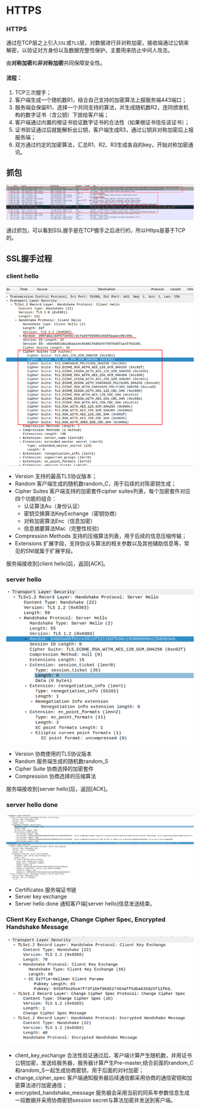 # HTTPS


<!--more-->

### HTTPS

通过在TCP层之上引入`SSL`或`TLS`层，对数据进行非对称加密，接收端通过公钥来解密，以验证对方身份以及数据完整性保护。主要用来防止中间人攻击。

由**对称加密**和**非对称加密**共同保障安全性。

#### 流程：

1. TCP三次握手；
2. 客户端生成一个随机数R1，结合自己支持的加密算法上报服务端443端口；
3. 服务端会保留R1，选择一个共同支持的算法，并生成随机数R2，连同颁发机构的数字证书（含公钥）下放给客户端；
4. 客户端通过内置的根证书验证数字证书的合法性（如果根证书信任该证书）；
5. 证书验证通过后就能解析出公钥，客户端生成R3，通过公钥非对称加密后上报服务端；
6. 双方通过约定的加密算法，汇总R1、R2、R3生成各自的key，开始对称加密通讯。


## 抓包

![https抓包](https抓包.png)

通过抓包，可以看到SSL握手是在TCP握手之后进行的，所以Https是基于TCP的。

## SSL握手过程

### client hello

![clientSayHello](clientSayHello.png)

- Version 支持的最高TLS协议版本；
- Random  客户端生成的随机数random_C，用于后续的对陈密钥生成；
- Cipher Suites 客户端支持的加密套件cipher suites列表，每个加密套件对应四个功能的组合：
  - 认证算法Au（身份认证）
  - 密钥交换算法KeyExchange（密钥协商）
  - 对称加密算法Enc（信息加密）
  - 信息摘要算法Mac（完整性校验）
- Compression Methods 支持的压缩算法列表，用于后续的信息压缩传输；
- Extensions  扩展字段，支持协议与算法的相关参数以及其他辅助信息等，常见的SNI就属于扩展字段。

服务端接收到[client hello]后，返回[ACK]。

### server hello

![serverSayHello](serverSayHello.png)

- Version 协商使用的TLS协议版本
- Random  服务端生成的随机数random_S
- Cipher Suite  协商选择的加密套件
- Compression 协商选择的压缩算法

服务端接收到[server hello]后，返回[ACK]。

### server hello done

![serverHelloDone](serverHelloDone.png)

- Certificates 服务端证书链
- Server key exchange 
- Server hello done 通知客户端[server hello]信息发送结束。

### Client Key Exchange, Change Cipher Spec, Encrypted Handshake Message

![clientKeyExchange](clientKeyExchange.png)

- client_key_exchange 合法性验证通过后，客户端计算产生随机数，并用证书公钥加密，发送给服务器，服务器计算产生Pre-master,结合前面的random_C和random_S一起生成协商密钥，用于后面的对衬加密；
- change_cipher_spec  客户端通知服务器后续通信都采用协商的通信密钥和加密算法进行加密通信；
- encrypted_handshake_message 服务器会采用当前的同系年参数信息生成一段数据并采用协商密钥session secret与算法加密并发送到客户端。
